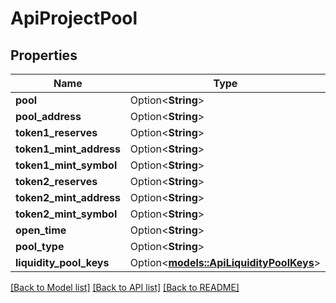 # ApiProjectPool

## Properties

Name | Type | Description | Notes
------------ | ------------- | ------------- | -------------
**pool** | Option<**String**> |  | [optional]
**pool_address** | Option<**String**> |  | [optional]
**token1_reserves** | Option<**String**> |  | [optional]
**token1_mint_address** | Option<**String**> |  | [optional]
**token1_mint_symbol** | Option<**String**> |  | [optional]
**token2_reserves** | Option<**String**> |  | [optional]
**token2_mint_address** | Option<**String**> |  | [optional]
**token2_mint_symbol** | Option<**String**> |  | [optional]
**open_time** | Option<**String**> |  | [optional]
**pool_type** | Option<**String**> |  | [optional]
**liquidity_pool_keys** | Option<[**models::ApiLiquidityPoolKeys**](apiLiquidityPoolKeys.md)> |  | [optional]

[[Back to Model list]](../README.md#documentation-for-models) [[Back to API list]](../README.md#documentation-for-api-endpoints) [[Back to README]](../README.md)


